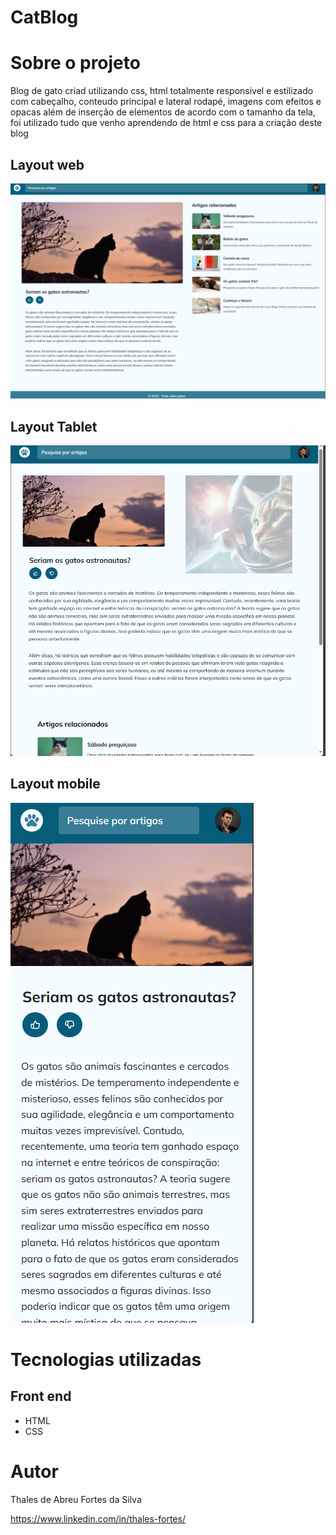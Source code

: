 # CatBlog

# Sobre o projeto

Blog de gato criad utilizando css, html totalmente responsivel e estilizado com cabeçalho, conteudo principal e lateral rodapé, imagens com efeitos e opacas além de inserção de elementos de acordo com o tamanho da tela, foi utilizado tudo que venho aprendendo de html e css para a criação deste blog

## Layout web
![Web 1](https://github.com/ThalesFortes/CatBlog/blob/main/CatBlog/images/printPC.png)

## Layout Tablet
![Tablet 1](https://github.com/ThalesFortes/CatBlog/blob/main/CatBlog/images/printTablet.png)

## Layout mobile
![Mobile 1](https://github.com/ThalesFortes/CatBlog/blob/main/CatBlog/images/prinCel.png)

# Tecnologias utilizadas

## Front end
- HTML 
- CSS

# Autor

Thales de Abreu Fortes da Silva

https://www.linkedin.com/in/thales-fortes/
